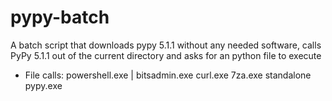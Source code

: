 # pypy-batch
A batch script that downloads pypy 5.1.1 without any needed software, calls PyPy 5.1.1 out of the current 
directory and asks for an python file to execute

- File calls:
powershell.exe | bitsadmin.exe 
curl.exe
7za.exe standalone
pypy.exe
